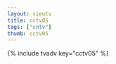 ```yaml
--- 
layout: sieutv
title: cctv05
tags: ["cntv"]
thumb: cctv05
---
```

{% include tvadv key="cctv05" %}
